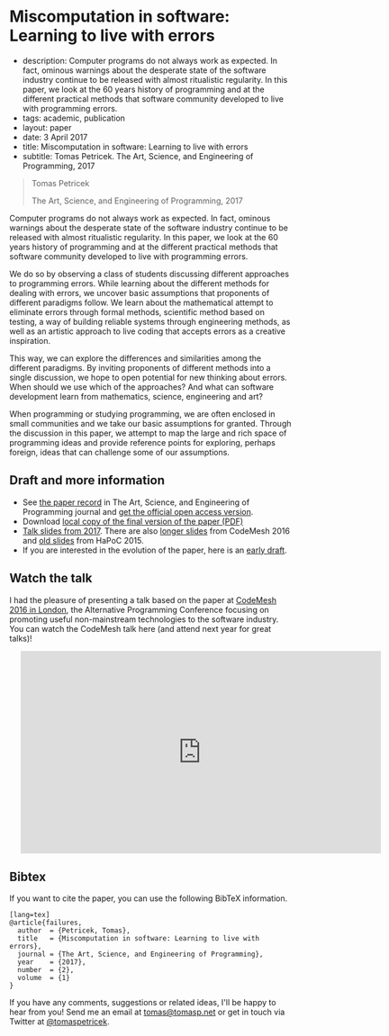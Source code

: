 # Miscomputation in software: Learning to live with errors

 - description:  Computer programs do not always work as expected. In fact, ominous warnings about 
    the desperate state of the software industry continue to be released with almost ritualistic 
    regularity. In this paper, we look at the 60 years history of programming and at the different 
    practical methods that software community developed to live with programming errors.
 - tags: academic, publication
 - layout: paper
 - date: 3 April 2017
 - title: Miscomputation in software: Learning to live with errors
 - subtitle: Tomas Petricek. The Art, Science, and Engineering of Programming, 2017
 
> Tomas Petricek
>
> The Art, Science, and Engineering of Programming, 2017

Computer programs do not always work as expected. In fact, ominous warnings about the desperate 
state of the software industry continue to be released with almost ritualistic regularity.
In this paper, we look at the 60 years history of programming and at the different practical 
methods that software community developed to live with programming errors.

We do so by observing a class of students discussing different approaches to programming errors.
While learning about the different methods for dealing with errors, we uncover basic assumptions
that proponents of different paradigms follow. We learn about the mathematical attempt to eliminate 
errors through formal methods, scientific method based on testing, a way of building reliable
systems through engineering methods, as well as an artistic approach to live coding that accepts 
errors as a creative inspiration.

This way, we can explore the differences and similarities among the different paradigms. By 
inviting proponents of different methods into a single discussion, we hope to open potential for
new thinking about errors. When should we use which of the approaches? And what can software 
development learn from mathematics, science, engineering and art? 

When programming or studying programming, we are often enclosed in small communities and we
take our basic assumptions for granted. Through the discussion in this paper, we attempt to 
map the large and rich space of programming ideas and provide reference points for exploring,
perhaps foreign, ideas that can challenge some of our assumptions.

## Draft and more information

 - See [the paper record](http://programming-journal.org/2017/1/14/) in The Art, Science, and Engineering of Programming
   journal and [get the official open access version](https://arxiv.org/pdf/1703.10863v1).
 - Download [local copy of the final version of the paper (PDF)](failures-programming.pdf)
 - [Talk slides from <Programming> 2017](http://tpetricek.github.io/Talks/2017/living-with-errors/).
   There are also [longer slides](http://tpetricek.github.io/Talks/2016/living-with-errors/) from
   CodeMesh 2016 and [old slides](http://tpetricek.github.io/Talks/2015/living-with-errors/) from HaPoC 2015.
 - If you are interested in the evolution of the paper, here is an [early draft](../../drafts/failures/failures-v1.pdf).

## Watch the talk

I had the pleasure of presenting a talk based on the paper at [CodeMesh 2016 in London](http://www.codemesh.io/),
the Alternative Programming Conference focusing on promoting useful non-mainstream technologies to the software industry.
You can watch the CodeMesh talk here (and attend next year for great talks)!

<div style="padding-left:20px">
<iframe width="640" height="360" src="https://www.youtube.com/embed/ytW6dPdTj3g" frameborder="0" allowfullscreen></iframe>
</div>

## <a id="cite">Bibtex</a>
If you want to cite the paper, you can use the following BibTeX information.

    [lang=tex]
    @article{failures,
      author  = {Petricek, Tomas}, 
      title   = {Miscomputation in software: Learning to live with errors},
      journal = {The Art, Science, and Engineering of Programming},
      year    = {2017},
      number  = {2},
      volume  = {1}
    }

If you have any comments, suggestions or related ideas, I'll be happy to 
hear from you! Send me an email at [tomas@tomasp.net](mailto:tomas@tomasp.net)
or get in touch via Twitter at [@tomaspetricek](http://twitter.com/tomaspetricek).
